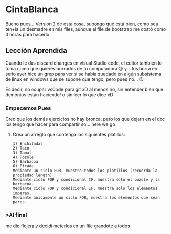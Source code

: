 # CintaBlanca

Bueno pues... Version 2 de esta cosa, supongo que está bien, como sea ten+ia un desmadre en mis files, aunque el file de bootstrap me costó como 3 horas para hacerlo 

## Lección Aprendida

Cuando le das discard changes en visual Studio code, el editor también lo toma como que quieres borrarlos de tu computadora :angry: y... los borra en serio
ayer hice un grep para ver si se había quedado en algún subsistema de linux en windows que se supone que tengo, pero pues no... :rage:

Es decir, no ocupar vsCode para git xD al menos no, sin entender bien que demonios están haciendo! o sin leer lo que dice xD

### Empecemos Pues

Creo que los demás ejercicios no hay bronca, pero los que dejarn en el doc los tengo que hacer para compartir so... here we go

1.  Crea un arreglo que contenga los siguientes platillos:

        1) Enchiladas
        2) Taco
        3) Tamal
        4) Pozole
        5) Barbacoa
        6) Picada
        Mediante un ciclo FOR, muestra todos los platillos (recuerda la propiedad length)
        Mediante ciclo FOR y condicional IF, muestra solo el pozole y la barbacoa.
        Mediante ciclo FOR y condicional IF, muestra solo los elementos impares.
        Mediante únicamente un ciclo FOR, muestra los elementos que sean pares.


### >Al final 

me dio flojera y decidí meterlos en un file grandote a todos


